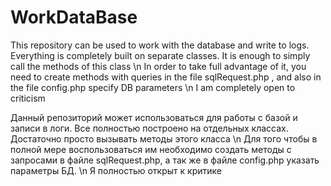 # WorkDataBase
This repository can be used to work with the database and write to logs. Everything is completely built on separate classes. It is enough to simply call the methods of this class \n
In order to take full advantage of it, you need to create methods with queries in the file sqlRequest.php , and also in the file config.php specify DB parameters \n
I am completely open to criticism

Данный репозиторий может использоваться для работы с базой и записи в логи. Все полностью построено на отдельных классах. Достаточно просто вызывать методы этого класса \n
Для того чтобы в полной мере воспользоваться им необходимо создать методы с запросами в файле sqlRequest.php, а так же в файле config.php указать параметры БД. \n
Я полностью открыт к критике
